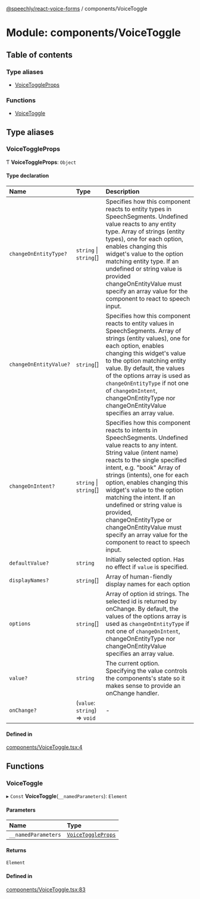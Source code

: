 [@speechly/react-voice-forms](../README.md) / components/VoiceToggle

# Module: components/VoiceToggle

## Table of contents

### Type aliases

- [VoiceToggleProps](components_VoiceToggle.md#voicetoggleprops)

### Functions

- [VoiceToggle](components_VoiceToggle.md#voicetoggle)

## Type aliases

### VoiceToggleProps

Ƭ **VoiceToggleProps**: `Object`

#### Type declaration

| Name | Type | Description |
| :------ | :------ | :------ |
| `changeOnEntityType?` | `string` \| `string`[] | Specifies how this component reacts to entity types in SpeechSegments. Undefined value reacts to any entity type. Array of strings (entity types), one for each option, enables changing this widget's value to the option matching entity type. If an undefined or string value is provided changeOnEntityValue must specify an array value for the component to react to speech input. |
| `changeOnEntityValue?` | `string`[] | Specifies how this component reacts to entity values in SpeechSegments. Array of strings (entity values), one for each option, enables changing this widget's value to the option matching entity value. By default, the values of the options array is used as `changeOnEntityType` if not one of `changeOnIntent`, changeOnEntityType nor changeOnEntityValue specifies an array value. |
| `changeOnIntent?` | `string` \| `string`[] | Specifies how this component reacts to intents in SpeechSegments. Undefined value reacts to any intent. String value (intent name) reacts to the single specified intent, e.g. "book" Array of strings (intents), one for each option, enables changing this widget's value to the option matching the intent. If an undefined or string value is provided, changeOnEntityType or changeOnEntityValue must specify an array value for the component to react to speech input. |
| `defaultValue?` | `string` | Initially selected option. Has no effect if `value` is specified. |
| `displayNames?` | `string`[] | Array of human-fiendly display names for each option |
| `options` | `string`[] | Array of option id strings. The selected id is returned by onChange. By default, the values of the options array is used as `changeOnEntityType` if not one of `changeOnIntent`, changeOnEntityType nor changeOnEntityValue specifies an array value. |
| `value?` | `string` | The current option. Specifying the value controls the components's state so it makes sense to provide an onChange handler. |
| `onChange?` | (`value`: `string`) => `void` | - |

#### Defined in

[components/VoiceToggle.tsx:4](https://github.com/speechly/speechly-demos/blob/3fcb1b7/libraries/react-voice-forms/src/components/VoiceToggle.tsx#L4)

## Functions

### VoiceToggle

▸ `Const` **VoiceToggle**(`__namedParameters`): `Element`

#### Parameters

| Name | Type |
| :------ | :------ |
| `__namedParameters` | [`VoiceToggleProps`](components_VoiceToggle.md#voicetoggleprops) |

#### Returns

`Element`

#### Defined in

[components/VoiceToggle.tsx:83](https://github.com/speechly/speechly-demos/blob/3fcb1b7/libraries/react-voice-forms/src/components/VoiceToggle.tsx#L83)
